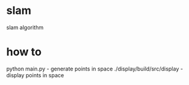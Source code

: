 # slam
slam algorithm


# how to
python main.py - generate points in space
./display/build/src/display - display points in space
